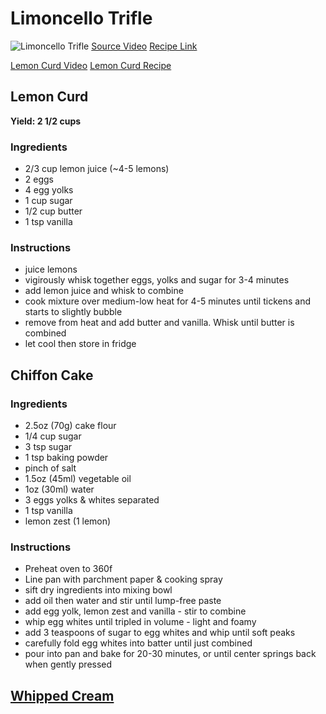 # Limoncello Trifle
![Limoncello Trifle](limoncello_trifle.PNG)
[Source Video](https://www.youtube.com/watch?v=-LaZvctwb6Y&t=10s)
[Recipe Link](https://chefjeanpierre.com/recipes/limoncello-mascarpone-trifle/)

[Lemon Curd Video](https://www.youtube.com/watch?v=zHg2XlakQGE)
[Lemon Curd Recipe](https://tatyanaseverydayfood.com/lemon-curd-recipe/)

## Lemon Curd
**Yield: 2 1/2 cups**
### Ingredients
- 2/3 cup lemon juice (~4-5 lemons)
- 2 eggs
- 4 egg yolks
- 1 cup sugar
- 1/2 cup butter
- 1 tsp vanilla

### Instructions
- juice lemons
- vigirously whisk together eggs, yolks and sugar for 3-4 minutes
- add lemon juice and whisk to combine
- cook mixture over medium-low heat for 4-5 minutes until tickens and starts to slightly bubble
- remove from heat and add butter and vanilla. Whisk until butter is combined
- let cool then store in fridge

## Chiffon Cake
### Ingredients
- 2.5oz (70g) cake flour
- 1/4 cup sugar
- 3 tsp sugar
- 1 tsp baking powder
- pinch of salt
- 1.5oz (45ml) vegetable oil
- 1oz (30ml) water
- 3 eggs yolks & whites separated
- 1 tsp vanilla
- lemon zest (1 lemon)

### Instructions
- Preheat oven to 360f
- Line pan with parchment paper & cooking spray
- sift dry ingredients into mixing bowl
- add oil then water and stir until lump-free paste
- add egg yolk, lemon zest and vanilla - stir to combine
- whip egg whites until tripled in volume - light and foamy
- add 3 teaspoons of sugar to egg whites and whip until soft peaks
- carefully fold egg whites into batter until just combined
- pour into pan and bake for 20-30 minutes, or until center springs back when gently pressed

## [Whipped Cream](../whipped_cream/README.md)


